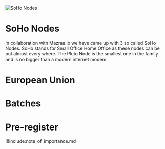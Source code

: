 ![SoHo Nodes](soho_nodes.jpg)

# SoHo Nodes
In collaboration with Mazraa.io we have came up with 3 so called SoHo Nodes.
SoHo stands for Small Office Home Office as these nodes can be put almost every where.
The Pluto Node is the smallest one in the family and is no bigger than a modern internet modem.



# European Union

# Batches

# Pre-register


!!!include:note_of_importance.md